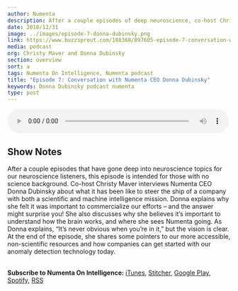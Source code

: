 ```yaml
---
author: Numenta
description: After a couple episodes of deep neuroscience, co-host Christy Maver takes us back to the business side of things in an interview with Numenta CEO Donna Dubinsky. They discuss the challenge of navigating a dual mission, why she believes it’s important even for non-neuroscientists to understand how the brain works, and where she believes the company is going.
date: 2018/12/31
image: ../images/episode-7-donna-dubinsky.png
link: https://www.buzzsprout.com/188368/897605-episode-7-conversation-with-numenta-ceo-donna-dubinsky
media: podcast
org: Christy Maver and Donna Dubinsky
section: overview
sort: a
tags: Numenta On Intelligence, Numenta podcast
title: "Episode 7: Conversation with Numenta CEO Donna Dubinsky"
keywords: Donna Dubinsky podcast numenta
type: post
---
```


<audio controls preload="metadata" style=" width:500px;"> <source src=" https://www.buzzsprout.com/188368/897605-episode-7-conversation-with-numenta-ceo-donna-dubinsky" type="audio/mpeg">Your browser does not support the audio element. </audio>

## Show Notes

After a couple episodes that have gone deep into neuroscience topics for our neuroscience listeners, this episode is intended for those with no science background. Co-host Christy Maver interviews Numenta CEO Donna Dubinsky about what it has been like to steer the ship of a company with both a scientific and machine intelligence mission. Donna explains why she felt it was important to commercialize our efforts – and the answer might surprise you! She also discusses why she believes it’s important to understand how the brain works, and where she sees Numenta going. As Donna explains, “It’s never obvious when you’re in it,” but the vision is clear. At the end of the episode, she shares some pointers to our more accessible, non-scientific resources and how companies can get started with our anomaly detection technology today.


<br>**Subscribe to Numenta On Intelligence:**  [iTunes](https://itunes.apple.com/us/podcast/numenta-on-intelligence/id1406940219), [Stitcher](https://www.stitcher.com/podcast/numenta-on-intelligence), [Google Play](https://play.google.com/music/listen?u=1#/ps/Iso5mnblc5aksx4k6etlz5243se), [Spotify](https://open.spotify.com/show/1vH1TuF6HR51D4rYAfF7aT?si=zqpeFHAKRc6H7s9fsabukg), [RSS](https://feeds.buzzsprout.com/188368.rss)
